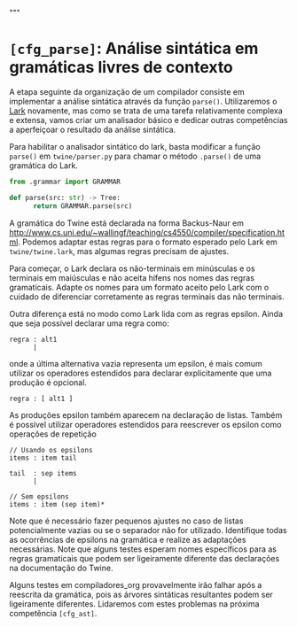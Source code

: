 """
# `[cfg_parse]`: Análise sintática em gramáticas livres de contexto 

A etapa seguinte da organização de um compilador consiste em implementar a análise sintática através da função `parse()`. Utilizaremos o [Lark](https://github.com/lark-parser/lark) novamente, mas como se trata de uma tarefa relativamente complexa e extensa, vamos criar um analisador básico e dedicar outras competências a aperfeiçoar o resultado da análise sintática.

Para habilitar o analisador sintático do lark, basta modificar a função `parse()` em `twine/parser.py` para chamar o método `.parse()` de uma gramática do Lark.

```python
from .grammar import GRAMMAR

def parse(src: str) -> Tree:
      return GRAMMAR.parse(src)
```

A gramática do Twine está declarada na forma Backus-Naur em http://www.cs.uni.edu/~wallingf/teaching/cs4550/compiler/specification.html. Podemos adaptar estas regras para o formato esperado pelo Lark em  `twine/twine.lark`, mas algumas regras precisam de ajustes. 

Para começar, o Lark declara os não-terminais em minúsculas e os terminais em maiúsculas e não aceita hífens nos nomes das regras gramaticais. Adapte os nomes para um formato aceito pelo Lark com o cuidado de diferenciar corretamente as regras terminais das não terminais.

Outra diferença está no modo como Lark lida com as regras epsilon. Ainda que seja possível declarar uma regra como:

```lark
regra : alt1
      |
```

onde a última alternativa vazia representa um epsilon, é mais comum utilizar os operadores estendidos para declarar explicitamente que uma produção é opcional.

```lark
regra : [ alt1 ]
```

As produções epsilon também aparecem na declaração de listas. Também é possível utilizar operadores estendidos para reescrever os epsilon como operações de repetição

```lark
// Usando os epsilons
items : item tail

tail  : sep items
      |

// Sem epsilons
items : item (sep item)*
```

Note que é necessário fazer pequenos ajustes no caso de listas potencialmente vazias ou se o separador não for utilizado. Identifique todas as ocorrências de epsilons na gramática e realize as adaptações necessárias. Note que alguns testes esperam nomes específicos para as regras gramaticais que podem ser ligeiramente diferente das declarações na documentação do Twine.

Alguns testes em compiladores_org provavelmente irão falhar após a reescrita da gramática, pois as árvores sintáticas resultantes podem ser ligeiramente diferentes. Lidaremos com estes problemas na próxima competência `[cfg_ast]`.
